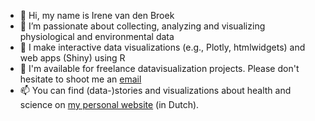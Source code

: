 - 👋 Hi, my name is Irene van den Broek
- 👀 I’m passionate about collecting, analyzing and visualizing physiological and environmental data
- 🌱 I make interactive data visualizations (e.g., Plotly, htmlwidgets) and web apps (Shiny) using R
- 🤝 I'm available for freelance datavisualization projects. Please don't hesitate to shoot me an [email](mailto:irenevandenbroek@gmail.com)
- 📫 You can find (data-)stories and visualizations about health and science on [my personal website](https://jebentwatjemeet.nl/) (in Dutch).

<!---
IreneVDB/IreneVDB is a ✨ special ✨ repository because its `README.md` (this file) appears on your GitHub profile.
You can click the Preview link to take a look at your changes.
--->
